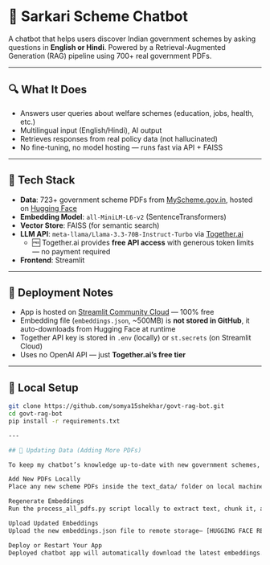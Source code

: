 # 🤖 Sarkari Scheme Chatbot

A chatbot that helps users discover Indian government schemes by asking questions in **English or Hindi**. Powered by a Retrieval-Augmented Generation (RAG) pipeline using 700+ real government PDFs.

---

## 🔍 What It Does

- Answers user queries about welfare schemes (education, jobs, health, etc.)
- Multilingual input (English/Hindi), AI output
- Retrieves responses from real policy data (not hallucinated)
- No fine-tuning, no model hosting — runs fast via API + FAISS

---

## 🧠 Tech Stack

- **Data**: 723+ government scheme PDFs from [MyScheme.gov.in](https://www.myscheme.gov.in/), hosted on [Hugging Face](https://huggingface.co/datasets/somya15shekhar/govt-schemes-embeddings)
- **Embedding Model**: `all-MiniLM-L6-v2` (SentenceTransformers)
- **Vector Store**: FAISS (for semantic search)
- **LLM API**: `meta-llama/Llama-3.3-70B-Instruct-Turbo` via [Together.ai](https://platform.together.xyz/)
  - 🆓 Together.ai provides **free API access** with generous token limits — no payment required
- **Frontend**: Streamlit

---

## 🚀 Deployment Notes

- App is hosted on [Streamlit Community Cloud](https://streamlit.io/cloud) — 100% free
- Embedding file (`embeddings.json`, ~500MB) is **not stored in GitHub**, it auto-downloads from Hugging Face at runtime
- Together API key is stored in `.env` (locally) or `st.secrets` (on Streamlit Cloud)
- Uses no OpenAI API — just **Together.ai’s free tier**

---

## 🧪 Local Setup

```bash
git clone https://github.com/somya15shekhar/govt-rag-bot.git
cd govt-rag-bot
pip install -r requirements.txt

---

## 🔁 Updating Data (Adding More PDFs)

To keep my chatbot’s knowledge up-to-date with new government schemes, follow this pipeline:

Add New PDFs Locally
Place any new scheme PDFs inside the text_data/ folder on local machine.

Regenerate Embeddings
Run the process_all_pdfs.py script locally to extract text, chunk it, and generate an updated embeddings.json file that includes all PDFs.

Upload Updated Embeddings
Upload the new embeddings.json file to remote storage— [HUGGING FACE REPO](https://huggingface.co/datasets/somya15shekhar/govt-schemes-embeddings/tree/main)

Deploy or Restart Your App
Deployed chatbot app will automatically download the latest embeddings.json at startup and use it without requiring any code changes.